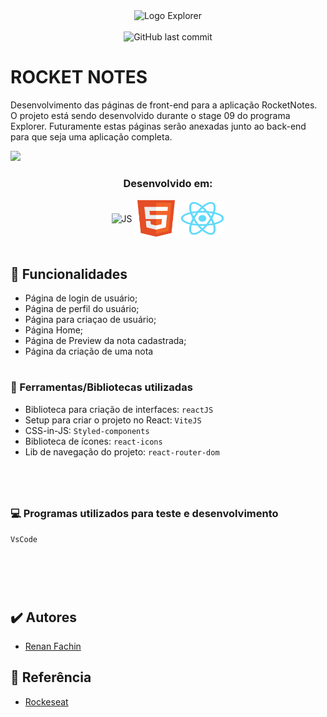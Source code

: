 <div align="center">
  <img alt="Logo Explorer" title="Explorer" src="https://i.imgur.com/2IqqDoo.png">
</div>
<br>
<div align="center">
  <img alt="GitHub last commit" src="https://img.shields.io/github/last-commit/RenanFachin/RS_RocketNotesFront?color=%23725CED&style=flat-square">
</div>

# ROCKET NOTES
Desenvolvimento das páginas de front-end para a aplicação RocketNotes. O projeto está sendo desenvolvido durante o stage 09 do programa Explorer.
Futuramente estas páginas serão anexadas junto ao back-end para que seja uma aplicação completa.

<img src="https://i.imgur.com/zX5v21n.jpg">

<br>
<h3 align="center">Desenvolvido em: </h3>
<div align="center">
    <img align="center" alt="JS" height="60" width="70" src="https://cdn.worldvectorlogo.com/logos/javascript-1.svg">
    <img align="center" alt="Renan-HTML" height="60" width="70" src="https://raw.githubusercontent.com/devicons/devicon/master/icons/html5/html5-original.svg">
    <img align="center" alt="Renan-React" height="60" width="70" src="https://raw.githubusercontent.com/devicons/devicon/master/icons/react/react-original.svg">
</div>
<br>

## 🎯 Funcionalidades

- Página de login de usuário;
- Página de perfil do usuário;
- Página para criaçao de usuário;
- Página Home;
- Página de Preview da nota cadastrada;
- Página da criação de uma nota

#
### 📘 Ferramentas/Bibliotecas utilizadas
  - Biblioteca para criação de interfaces: `reactJS`
  - Setup para criar o projeto no React: `ViteJS`
  - CSS-in-JS: `Styled-components`
  - Biblioteca de ícones: `react-icons`
  - Lib de navegação do projeto: `react-router-dom`
 #
<br>

### 💻 Programas utilizados para teste e desenvolvimento
  `VsCode`
#
<br>
<br>

## ✔️ Autores

- [Renan Fachin](https://github.com/RenanFachin/)

## 📄 Referência

- [Rockeseat](https://www.rocketseat.com.br/)


